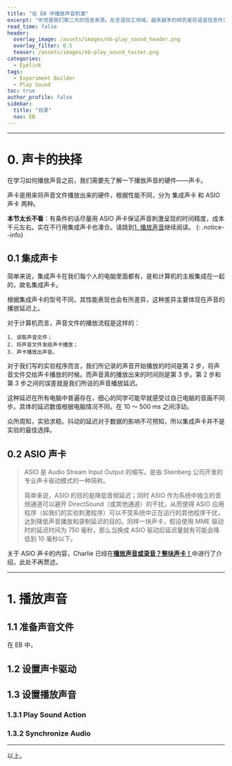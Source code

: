 ```yaml
---
title: "在 EB 中播放声音刺激"
excerpt: "听觉是我们第二大的信息来源。在言语加工领域，越来越多的研究者将语音信息作为刺激手段呈现在自己的实验中。本次我们来看一看如何在 EB 中播放声音。"
read_time: false
header:
  overlay_image: /assets/images/eb-play_sound_header.png
  overlay_filter: 0.5
  teaser: /assets/images/eb-play_sound_taster.png
categories:
  - Eyelink
tags:
  - Experiment Builder
  - Play Sound
toc: true
author_profile: false
sidebar:
  title: "目录"
  nav: EB
---
```


---

# 0. 声卡的抉择

在学习如何播放声音之前，我们需要先了解一下播放声音的硬件——声卡。

声卡是用来将声音文件播放出来的硬件，根据性能不同，分为 集成声卡 和 ASIO声卡 两种。

**本节太长不看**：有条件的话尽量用 ASIO 声卡保证声音刺激呈现的时间精度，成本千元左右。实在不行用集成声卡也凑合。请跳到[<u>1. 播放声音</u>](/eyelink/eb-asio_sound_card/)继续阅读。
{: .notice--info}

## 0.1 集成声卡

简单来说，集成声卡在我们每个人的电脑里面都有，是和计算机的主板集成在一起的，故名集成声卡。

根据集成声卡的型号不同，其性能表现也会有所差异，这种差异主要体现在声音的播放延迟上。

对于计算机而言，声音文件的播放流程是这样的：

    1. 读取声音文件；
    2. 将声音文件发给声卡播放；
    3. 声卡播放出声音。

对于我们写的实验程序而言，我们所记录的声音开始播放的时间是第 2 步，将声音文件交给声卡播放的时候。而声音真的播放出来的时间则是第 3 步。第 2 步和第 3 步之间的误差就是我们所说的声音播放延迟。

这种延迟在所有电脑中普遍存在，细心的同学可能早就感受过自己电脑的音画不同步。具体的延迟数值根据电脑情况不同，在 10 ～ 500 ms 之间浮动。

众所周知，实验求稳。抖动的延迟对于数据的影响不可预知，所以集成声卡并不是实验的最佳选择。

## 0.2 ASIO 声卡

> ASIO 是 Audio Stream Input Output 的缩写。是由 Steinberg 公司开发的专业声卡驱动模式的一种简称。
> 
> 简单来说，ASIO 的目的是降低音频延迟；同时 ASIO 作为系统中独立的音频通道可以避开 DirectSound（或其他通道）的干扰，从而使得 ASIO 应用程序（如我们的实验刺激程序）可以不受系统中正在运行的其他程序干扰，达到降低声音播放和录制延迟的目的。同样一块声卡，假设使用 MME 驱动时的延迟时间为 750 毫秒，那么当换成 ASIO 驱动后延迟量就有可能会降低到 10 毫秒以下。

关于 ASIO 声卡的内容，Charlie 已经在[<u>**播放声音或录音？整块声卡！**</u>](/eyelink/eb-asio_sound_card/)中进行了介绍，此处不再赘述。

---

# 1. 播放声音

## 1.1 准备声音文件

在 EB 中，

## 1.2 设置声卡驱动

## 1.3 设置播放声音

### 1.3.1 Play Sound Action

### 1.3.2 Synchronize Audio

---

以上。